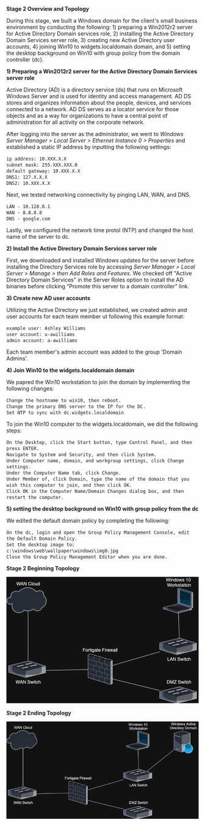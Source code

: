 **Stage 2 Overview and Topology**

During this stage, we built a Windows domain for the client's small business environment by conducting the following: 1) preparing a Win2012r2 server for Active Directory Domain services role, 2) installing the Active Directory Domain Services server role, 3) creating new Active Directory user accounts, 4) joining Win10 to widgets.localdomain domain, and 5) setting the desktop background on Win10 with group policy from the domain controller (dc). 

**1) Preparing a Win2012r2 server for the Active Directory Domain Services server role**

Active Directory (AD) is a directory service (ds) that runs on Microsoft Windows Server and is used for identity and access management. AD DS stores and organizes information about the people, devices, and services connected to a network. AD DS serves as a locator service for those objects and as a way for organizations to have a central point of administration for all activity on the corporate network.

After logging into the server as the administrator, we went to *Windows Server Manager > Local Server > Ethernet Instance 0 > Properties* and established a static IP address by inputting the following settings:

    ip address: 10.XXX.X.X
    subnet mask: 255.XXX.XXX.0
    default gateway: 10.XXX.X.X
    DNS1: 127.X.X.X
    DNS2: 10.XXX.X.X

Next, we tested networking connectivity by pinging LAN, WAN, and DNS.

    LAN - 10.128.0.1
    WAN - 8.8.8.8
    DNS - google.com
    
Lastly, we configured the network time protol (NTP) and changed the host name of the server to dc.

**2) Install the Active Directory Domain Services server role**

First, we downloaded and installed Windows updates for the server before installing the Directory Services role by accessing *Server Manager > Local Server > Manage > then Add Roles and Features*. We checked off "Active Directory Domain Services" in the Server Roles option to install the AD binaries before clicking "Promote this server to a domain controller" link. 

**3) Create new AD user accounts**

Utilizing the Active Directory we just established, we created admin and user accounts for each team member ut following this example format:

    example user: Ashley Williams
    user account: u-awilliams
    admin account: a-awilliams

Each team member's admin account was added to the group 'Domain Admins'. 

**4) Join Win10 to the widgets.localdomain domain**

We papred the Win10 workstation to join the domain by implementing the following changes:

    Change the hostname to win10, then reboot.
    Change the primary DNS server to the IP for the DC.
    Set NTP to sync with dc.widgets.localdomain

To join the Win10 computer to the widgets.localdomain, we did the following steps:

    On the Desktop, click the Start button, type Control Panel, and then press ENTER.
    Navigate to System and Security, and then click System.
    Under Computer name, domain, and workgroup settings, click Change settings.
    Under the Computer Name tab, click Change.
    Under Member of, click Domain, type the name of the domain that you wish this computer to join, and then click OK.
    Click OK in the Computer Name/Domain Changes dialog box, and then restart the computer.

**5) setting the desktop background on Win10 with group policy from the dc**

We edited the default domain policy by completing the following:

    On the dc, login and open the Group Policy Management Console, edit the Default Domain Policy.
    Set the desktop image to:
    c:\windows\web\wallpaper\windows\img0.jpg
    Close the Group Policy Management Editor when you are done.

**Stage 2 Beginning Topology**

![Stage 1 Topology](https://github.com/JWingate15/Divergence-Network-Capstone/blob/main/Stage%201%20Overview%20%26%20Topology/Stage%201%20Topology.drawio.png)

**Stage 2 Ending Topology**

![Stage 2 Topology](https://github.com/JWingate15/Divergence-Network-Capstone/blob/main/Stage%202%20Overview%20%26%20Topology/Stage%202%20Topology.drawio.png)


    

